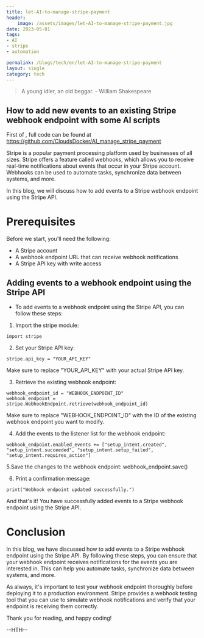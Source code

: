 ```yaml
---
title: let-AI-to-manage-stripe-payment
header:
    image: /assets/images/let-AI-to-manage-stripe-payment.jpg
date: 2023-05-01
tags:
- AI
- stripe
- automation

permalink: /blogs/tech/en/let-AI-to-manage-stripe-payment
layout: single
category: tech
---
```

> A young idler, an old beggar. - William Shakespeare

## How to add new events to an existing Stripe webhook endpoint with some AI scripts

First of , full code can be found at https://github.com/CloudsDocker/AI_manage_stripe_payment

Stripe is a popular payment processing platform used by businesses of all sizes. Stripe offers a feature called webhooks, which allows you to receive real-time notifications about events that occur in your Stripe account. Webhooks can be used to automate tasks, synchronize data between systems, and more.

In this blog, we will discuss how to add events to a Stripe webhook endpoint using the Stripe API.

# Prerequisites
Before we start, you'll need the following:
 
 - A Stripe account
 - A webhook endpoint URL that can receive webhook notifications
 - A Stripe API key with write access


## Adding events to a webhook endpoint using the Stripe API
 - To add events to a webhook endpoint using the Stripe API, you can follow these steps:

1. Import the stripe module:

```
import stripe
```

2. Set your Stripe API key:


```
stripe.api_key = "YOUR_API_KEY"
```

Make sure to replace "YOUR_API_KEY" with your actual Stripe API key.

3. Retrieve the existing webhook endpoint:

```
webhook_endpoint_id = "WEBHOOK_ENDPOINT_ID"
webhook_endpoint = stripe.WebhookEndpoint.retrieve(webhook_endpoint_id)
```

Make sure to replace "WEBHOOK_ENDPOINT_ID" with the ID of the existing webhook endpoint you want to modify.

4. Add the events to the listener list for the webhook endpoint:

```
webhook_endpoint.enabled_events += ["setup_intent.created", "setup_intent.succeeded", "setup_intent.setup_failed", "setup_intent.requires_action"]
```
5.Save the changes to the webhook endpoint:
webhook_endpoint.save()

6. Print a confirmation message:

```
print("Webhook endpoint updated successfully.")
```
And that's it! You have successfully added events to a Stripe webhook endpoint using the Stripe API.

# Conclusion
In this blog, we have discussed how to add events to a Stripe webhook endpoint using the Stripe API. By following these steps, you can ensure that your webhook endpoint receives notifications for the events you are interested in. This can help you automate tasks, synchronize data between systems, and more.

As always, it's important to test your webhook endpoint thoroughly before deploying it to a production environment. Stripe provides a webhook testing tool that you can use to simulate webhook notifications and verify that your endpoint is receiving them correctly.

Thank you for reading, and happy coding!


--HTH--
